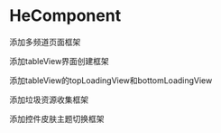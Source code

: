 # HeComponent

添加多频道页面框架

添加tableView界面创建框架

添加tableView的topLoadingView和bottomLoadingView

添加垃圾资源收集框架

添加控件皮肤主题切换框架
